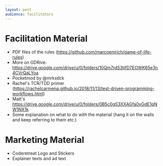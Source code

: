 ```yaml
---
layout: post
audience: facilitators
---
```

# Facilitation Material

- PDF files of the rules (https://github.com/marcoemrich/game-of-life-rules)
- More on GDRive: https://drive.google.com/drive/u/0/folders/10Qm7rdS3tifD7EOWK65e3n4CVrQaLYoa
- Pocketmod by @mrksdck
- Rachel's TCR/TDD primer (https://rachelcarmena.github.io/2018/11/13/test-driven-programming-workflows.html)
- Matt's https://drive.google.com/drive/u/0/folders/0B5c0gS3XXAGfa0xGdE1qNW1NX1k
- Some explanation on what to do with the material (hang it on the walls and keep referring to them etc.)

# Marketing Material

- Coderetreat Logo and Stickers
- Explainer texts and ad text